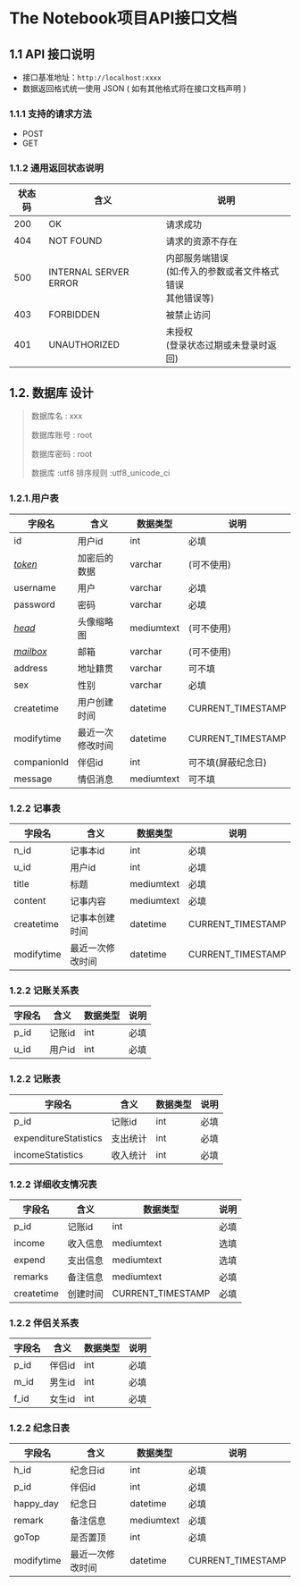 # The Notebook项目API接口文档
## 1.1 API 接口说明
- 接口基准地址：`http://localhost:xxxx`
- 数据返回格式统一使用 JSON ( 如有其他格式将在接口文档声明 )

### 1.1.1 支持的请求方法
- POST
- GET

### 1.1.2 通用返回状态说明

| 状态码 | 含义                  | 说明                                                                |
| ------ | --------------------- | ------------------------------------------------------------------- |
| 200    | OK                    | 请求成功                                                            |
| 404    | NOT FOUND             | 请求的资源不存在                                                    |
| 500    | INTERNAL SERVER ERROR | 内部服务端错误<br />(如:传入的参数或者文件格式错误<br />其他错误等) |
| 403    | FORBIDDEN             | 被禁止访问                                                          |
| 401    | UNAUTHORIZED          | 未授权<br />(登录状态过期或未登录时返回)                            |

## 1.2. 数据库 设计

>数据库名 : xxx
>
>数据库账号 : root
>
>数据库密码 : root
>
>数据库 :utf8  排序规则 :utf8_unicode_ci
### 1.2.1.用户表


| 字段名           | 含义             | 数据类型   | 说明               |
| ---------------- | ---------------- | ---------- | ------------------ |
| id               | 用户id           | int        | 必填               |
| <u>*token*</u>   | 加密后的数据     | varchar    | (可不使用)         |
| username         | 用户             | varchar    | 必填               |
| password         | 密码             | varchar    | 必填               |
| *<u>head</u>*    | 头像缩略图       | mediumtext | (可不使用)         |
| *<u>mailbox</u>* | 邮箱             | varchar    | (可不使用)         |
| address          | 地址籍贯         | varchar    | 可不填             |
| sex              | 性别             | varchar    | 必填               |
| createtime       | 用户创建时间     | datetime   | CURRENT_TIMESTAMP  |
| modifytime       | 最近一次修改时间 | datetime   | CURRENT_TIMESTAMP  |
| companionId      | 伴侣id           | int        | 可不填(屏蔽纪念日) |
| message          | 情侣消息         | mediumtext | 可不填             |

### 1.2.2 记事表

| 字段名     | 含义             | 数据类型   | 说明              |
| ---------- | ---------------- | ---------- | ----------------- |
| n_id       | 记事本id         | int        | 必填              |
| u_id       | 用户id           | int        | 必填              |
| title      | 标题             | mediumtext | 必填              |
| content    | 记事内容         | mediumtext | 必填              |
| createtime | 记事本创建时间   | datetime   | CURRENT_TIMESTAMP |
| modifytime | 最近一次修改时间 | datetime   | CURRENT_TIMESTAMP |

### 1.2.2 记账关系表

| 字段名 | 含义   | 数据类型 | 说明 |
| ------ | ------ | -------- | ---- |
| p_id   | 记账id | int      | 必填 |
| u_id   | 用户id | int      | 必填 |

### 1.2.2 记账表

| 字段名                | 含义     | 数据类型 | 说明 |
| --------------------- | -------- | -------- | ---- |
| p_id                  | 记账id   | int      | 必填 |
| expenditureStatistics | 支出统计 | int      | 必填 |
| incomeStatistics      | 收入统计 | int      | 必填 |

### 1.2.2 详细收支情况表

| 字段名     | 含义     | 数据类型          | 说明 |
| ---------- | -------- | ----------------- | ---- |
| p_id       | 记账id   | int               | 必填 |
| income     | 收入信息 | mediumtext        | 选填 |
| expend     | 支出信息 | mediumtext        | 选填 |
| remarks    | 备注信息 | mediumtext        | 必填 |
| createtime | 创建时间 | CURRENT_TIMESTAMP | 必填 |

### 1.2.2 伴侣关系表

| 字段名 | 含义   | 数据类型 | 说明 |
| ------ | ------ | -------- | ---- |
| p_id   | 伴侣id | int      | 必填 |
| m_id   | 男生id | int      | 必填 |
| f_id   | 女生id | int      | 必填 |

### 1.2.2 纪念日表

| 字段名     | 含义             | 数据类型   | 说明              |
| ---------- | ---------------- | ---------- | ----------------- |
| h_id       | 纪念日id         | int        | 必填              |
| p_id       | 伴侣id           | int        | 必填              |
| happy_day  | 纪念日           | datetime   | 必填              |
| remark     | 备注信息         | mediumtext | 必填              |
| goTop      | 是否置顶         | int        | 必填              |
| modifytime | 最近一次修改时间 | datetime   | CURRENT_TIMESTAMP |